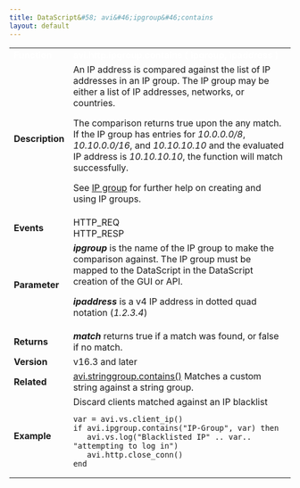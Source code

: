 ```yaml
---
title: DataScript&#58; avi&#46;ipgroup&#46;contains
layout: default
---
```

<table class="table table-hover table table-bordered table-hover">  
<tbody>         
<tr>   
<td><span style="color: white; font-size: medium;"><strong>Function</strong></span></td>
<td><span style="color: white;"><b>avi.http.ipgroup.contains ( ipgroup, ipaddress )</b></span></td>
</tr>
<tr>   
<td><span style="font-size: medium;"><strong>Description</strong></span></td>
<td>An IP address is compared against the list of IP addresses in an IP group.  The IP group may be either a list of IP addresses, networks, or countries.<p></p> <p>The comparison returns true upon the any match. If the IP group has entries for <em>10.0.0.0/8</em>, <em>10.10.0.0/16</em>, and <em>10.10.10.10</em> and the evaluated IP address is <em>10.10.10.10</em>, the function will match successfully.</p> <p>See <a href="/templates-groups-ip-group/">IP group</a> for further help on creating and using IP groups.</p></td>
</tr>
<tr>   
<td><span style="font-size: medium;"><strong>Events</strong></span></td>
<td>HTTP_REQ<br> HTTP_RESP</td>
</tr>
<tr>   
<td><span style="font-size: medium;"><strong>Parameter</strong></span></td>
<td><strong><em>ipgroup </em></strong>is the name of the IP group to make the comparison against.  The IP group must be mapped to the DataScript in the DataScript creation of the GUI or API.<p></p> <p><strong><em>ipaddress </em></strong>is a v4 IP address in dotted quad notation (<em>1.2.3.4</em>)</p></td>
</tr>
<tr>   
<td><span style="font-size: medium;"><strong>Returns</strong></span></td>
<td><strong><em>match</em> </strong>returns true if a match was found, or false if no match.</td>
</tr>
<tr>   
<td><span style="font-size: medium;"><strong>Version</strong></span></td>
<td>v16.3 and later</td>
</tr>
<tr>   
<td><span style="font-size: medium;"><strong>Related</strong></span></td>
<td><a href="/docs/16.3/datascript-avi-stringgroup-contains/">avi.stringgroup.contains()</a><strong><em> </em></strong>Matches a custom string against a string group.</td>
</tr>
<tr>   
<td><span style="font-size: medium;"><strong>Example</strong></span></td>
<td>Discard clients matched against an IP blacklist<br> 
<!-- Crayon Syntax Highlighter v2.7.1 --> <pre><code class="language-lua">var = avi.vs.client_ip()
if avi.ipgroup.contains("IP-Group", var) then
   avi.vs.log("Blacklisted IP" .. var.. "attempting to log in")
   avi.http.close_conn()
end</code></pre> 
<!-- [Format Time: 0.0008 seconds] --></td>
</tr>
</tbody>
</table> 